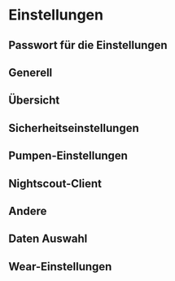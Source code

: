# Einstellungen

## Passwort für die Einstellungen

## Generell

## Übersicht

## Sicherheitseinstellungen

## Pumpen-Einstellungen

## Nightscout-Client

## Andere

## Daten Auswahl

## Wear-Einstellungen
